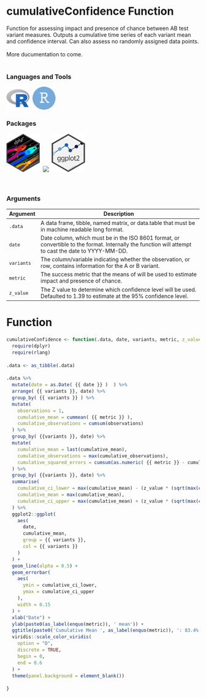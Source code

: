# cumulativeConfidence Function
Function for assessing impact and presence of chance between AB test variant measures. Outputs a cumulative time series of each variant mean and confidence interval. Can also assess no randomly assigned data points.
<br>
<br>
More ducumentation to come.
<br>
<br>

### Languages and Tools
<div>
  <img src="https://github.com/devicons/devicon/blob/master/icons/r/r-original.svg" title = "r" alt = "r" width = "60" height = "60"/>&nbsp;
  <img src="https://github.com/devicons/devicon/blob/master/icons/rstudio/rstudio-original.svg" title = "RStudio" alt = "RStudio" width = "60" height = "60"/>&nbsp;
</div>

### Packages
<div>
  <img src="https://github.com/tidyverse/dplyr/raw/main/man/figures/logo.png" height = "100" style = "max-width: 100%;"/>&nbsp;
  <img src="https://github.com/tidyverse/rlang/raw/main/man/figures/logo.png" height = "100" style = "max-width: 100%;"/>&nbsp;
  <img src="https://github.com/tidyverse/ggplot2/raw/main/man/figures/logo.png" height = "100" style = "max-width: 100%;"/>&nbsp;
</div>
<br>
<br>

### Arguments
| Argument | Description |
| --- | --- |
| `.data` | A data frame, tibble, named matrix, or data.table that must be in machine readable long format. |
| `date` | Date column, which must be in the ISO 8601 format, or convertible to the format. Internally the function will attempt to cast the date to YYYY-MM-DD. |
| `variants` | The column/variable indicating whether the observation, or row, contains information for the A or B variant. |
| `metric` | The success metric that the means of will be used to estimate impact and presence of chance. |
| `z_value` | The Z value to determine which confidence level will be used. Defaulted to 1.39 to estimate at the 95% confidence level. |

# Function
```r
cumulativeConfidence <- function(.data, date, variants, metric, z_value = 1.39) {
  require(dplyr)
  require(rlang)

.data <- as_tibble(.data)

.data %>%
  mutate(date = as.Date( {{ date }} )  ) %>%
  arrange( {{ variants }}, date) %>%
  group_by( {{ variants }} ) %>%
  mutate(
    observations = 1,
    cumulative_mean = cummean( {{ metric }} ),
    cumulative_observations = cumsum(observations)
  ) %>%
  group_by( {{variants }}, date) %>%
  mutate(
    cumulative_mean = last(cumulative_mean),
    cumulative_observations = max(cumulative_observations),
    cumulative_squared_errors = cumsum(as.numeric( {{ metric }} - cumulative_mean)^2)
  ) %>%
  group_by( {{variants }}, date) %>%
  summarise(
    cumulative_ci_lower = max(cumulative_mean) - (z_value * (sqrt(max(cumulative_squared_errors) / max(cumulative_observations)) / sqrt(max(cumulative_observations))) ),
    cumulative_mean = max(cumulative_mean),
    cumulative_ci_upper = max(cumulative_mean) + (z_value * (sqrt(max(cumulative_squared_errors) / max(cumulative_observations)) / sqrt(max(cumulative_observations))) )
  ) %>%
  ggplot2::ggplot(
    aes(
      date,
      cumulative_mean,
      group = {{ variants }},
      col = {{ variants }}
    )
  ) +
  geom_line(alpha = 0.5) +
  geom_errorbar(
    aes(
      ymin = cumulative_ci_lower,
      ymax = cumulative_ci_upper
    ),
    width = 0.15
  ) +
  xlab("Date") +
  ylab(paste0(as_label(enquo(metric)), ' mean')) +
  ggtitle(paste0('Cumulative Mean ', as_label(enquo(metric)), ': 83.4% Confidence Intervals')) +
  viridis::scale_color_viridis(
    option = "D",
    discrete = TRUE,
    begin = 0,
    end = 0.6
  ) +
  theme(panel.background = element_blank())

}
```
